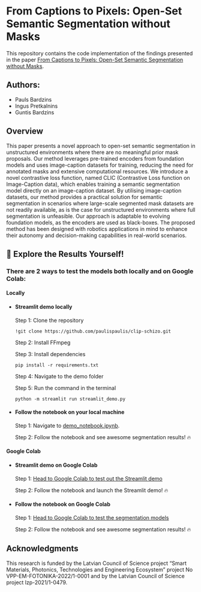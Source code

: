 # From Captions to Pixels: Open-Set Semantic Segmentation without Masks

This repository contains the code implementation of the findings presented in the paper [From Captions to Pixels: Open-Set Semantic Segmentation without Masks](https://www.bjmc.lu.lv/contents/papers-in-production/).

## Authors:

* Pauls Bardzins
* Ingus Pretkalnins
* Guntis Bardzins

## Overview

This paper presents a novel approach to open-set semantic segmentation in unstructured environments where there are no meaningful prior mask proposals. Our method leverages pre-trained encoders from foundation models and uses image-caption datasets for training, reducing the need for annotated masks and extensive computational resources. We introduce a novel contrastive loss function, named CLIC (Contrastive Loss function on Image-Caption data), which enables training a semantic segmentation model directly on an image-caption dataset. By utilising image-caption datasets, our method provides a practical solution for semantic segmentation in scenarios where large-scale segmented mask datasets are not readily available, as is the case for unstructured environments where full segmentation is unfeasible. Our approach is adaptable to evolving foundation models, as the encoders are used as black-boxes. The proposed method has been designed with robotics applications in mind to enhance their autonomy and decision-making capabilities in real-world scenarios.

## 🧪 Explore the Results Yourself!

### There are 2 ways to test the models both locally and on Google Colab:

#### Locally

- #### Streamlit demo locally

    Step 1: Clone the repository

    ``` !git clone https://github.com/paulispaulis/clip-schizo.git ```

    Step 2: Install FFmpeg

    Step 3: Install dependencies

    ``` pip install -r requirements.txt ```

    Step 4: Navigate to the demo folder

    Step 5: Run the command in the terminal

    ``` python -m streamlit run streamlit_demo.py ```

- #### Follow the notebook on your local machine

    Step 1: Navigate to [demo_notebook.ipynb](https://github.com/paulispaulis/CLIC-semseg/blob/main/demo/demo_notebook.ipynb).

    Step 2: Follow the notebook and see awesome segmentation results! 🔥

#### Google Colab

- #### Streamlit demo on Google Colab

    Step 1: [Head to Google Colab to test out the Streamlit demo](https://colab.research.google.com/drive/1IItKT7UV0fU_rYPxNKs05br9y-oT1ltF?usp=sharing)

    Step 2: Follow the notebook and launch the Streamlit demo! 🔥

- #### Follow the notebook on Google Colab

    Step 1: [Head to Google Colab to test the segmentation models](https://colab.research.google.com/drive/1720bBDth233E8L_AHoPB9n0JyRWUtXFd?usp=sharing)

    Step 2: Follow the notebook and see awesome segmentation results! 🔥

## Acknowledgments

This research is funded by the Latvian Council of Science project “Smart Materials, Photonics, Technologies and Engineering Ecosystem” project No VPP-EM-FOTONIKA-2022/1-0001 and by the Latvian Council of Science project lzp-2021/1-0479.